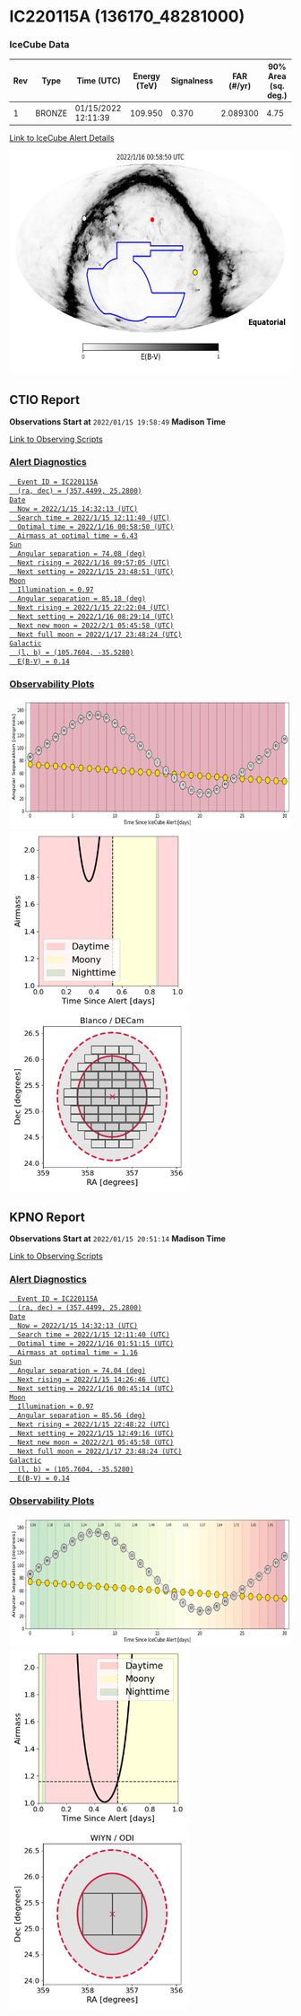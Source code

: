 # IC220115A (136170_48281000)

### IceCube Data

| Rev | Type | Time (UTC) | Energy (TeV) | Signalness | FAR (#/yr) | 90% Area (sq. deg.) |
| --- | --- | --- | --- | --- | --- | --- |
| 1 | BRONZE | 01/15/2022  12:11:39 | 109.950 | 0.370 | 2.089300 | 4.75 |

<a href="https://gcn.gsfc.nasa.gov/gcn/notices_amon_g_b/136170_48281000.amon" target="_blank">Link to IceCube Alert Details</a>

<a href="https://rmorgan10.github.io/AlertMonitoring/IC220115A_1/CTIO_skymap.png" target="_blank">
  <img src="CTIO_skymap.png" alt="CTIO Skymap" style="width:700px;height:400px;">
</a>


## CTIO Report

**Observations Start at**  `2022/01/15 19:58:49`  **Madison Time**

<a href="https://github.com/rmorgan10/AlertMonitoring/blob/main/IC220115A_1/CTIO.json" target="_blank">Link to Observing Scripts

### Alert Diagnostics

```Event
  Event ID = IC220115A
  (ra, dec) = (357.4499, 25.2800)
Date
  Now = 2022/1/15 14:32:13 (UTC)
  Search time = 2022/1/15 12:11:40 (UTC)
  Optimal time = 2022/1/16 00:58:50 (UTC)
  Airmass at optimal time = 6.43
Sun
  Angular separation = 74.08 (deg)
  Next rising = 2022/1/16 09:57:05 (UTC)
  Next setting = 2022/1/15 23:48:51 (UTC)
Moon
  Illumination = 0.97
  Angular separation = 85.18 (deg)
  Next rising = 2022/1/15 22:22:04 (UTC)
  Next setting = 2022/1/16 08:29:14 (UTC)
  Next new moon = 2022/2/1 05:45:58 (UTC)
  Next full moon = 2022/1/17 23:48:24 (UTC)
Galactic
  (l, b) = (105.7604, -35.5280)
  E(B-V) = 0.14
```
### Observability Plots

<a href="https://rmorgan10.github.io/AlertMonitoring/IC220115A_1/CTIO_forecast.png" target="_blank">
  <img src="CTIO_forecast.png" alt="CTIO Forecast" style="width:700px;height:233px;">
</a>

<a href="https://rmorgan10.github.io/AlertMonitoring/IC220115A_1/CTIO_airmass.png" target="_blank">
  <img src="CTIO_airmass.png" alt="CTIO Airmass" style="width:320px;height:320px;">
</a>
<a href="https://rmorgan10.github.io/AlertMonitoring/IC220115A_1/CTIO_fov.png" target="_blank">
  <img src="CTIO_fov.png" alt="CTIO FoV" style="width:320px;height:320px;">
</a>


## KPNO Report

**Observations Start at**  `2022/01/15 20:51:14`  **Madison Time**

<a href="https://github.com/rmorgan10/AlertMonitoring/blob/main/IC220115A_1/KPNO.json" target="_blank">Link to Observing Scripts

### Alert Diagnostics

```Event
  Event ID = IC220115A
  (ra, dec) = (357.4499, 25.2800)
Date
  Now = 2022/1/15 14:32:13 (UTC)
  Search time = 2022/1/15 12:11:40 (UTC)
  Optimal time = 2022/1/16 01:51:15 (UTC)
  Airmass at optimal time = 1.16
Sun
  Angular separation = 74.04 (deg)
  Next rising = 2022/1/15 14:26:46 (UTC)
  Next setting = 2022/1/16 00:45:14 (UTC)
Moon
  Illumination = 0.97
  Angular separation = 85.56 (deg)
  Next rising = 2022/1/15 22:48:22 (UTC)
  Next setting = 2022/1/15 12:49:16 (UTC)
  Next new moon = 2022/2/1 05:45:58 (UTC)
  Next full moon = 2022/1/17 23:48:24 (UTC)
Galactic
  (l, b) = (105.7604, -35.5280)
  E(B-V) = 0.14
```
### Observability Plots

<a href="https://rmorgan10.github.io/AlertMonitoring/IC220115A_1/KPNO_forecast.png" target="_blank">
  <img src="KPNO_forecast.png" alt="KPNO Forecast" style="width:700px;height:233px;">
</a>

<a href="https://rmorgan10.github.io/AlertMonitoring/IC220115A_1/KPNO_airmass.png" target="_blank">
  <img src="KPNO_airmass.png" alt="KPNO Airmass" style="width:320px;height:320px;">
</a>
<a href="https://rmorgan10.github.io/AlertMonitoring/IC220115A_1/KPNO_fov.png" target="_blank">
  <img src="KPNO_fov.png" alt="KPNO FoV" style="width:320px;height:320px;">
</a>

